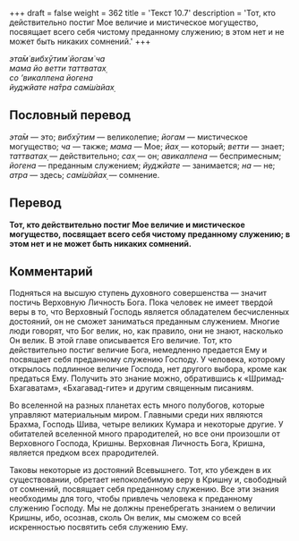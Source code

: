 +++
draft = false
weight = 362
title = 'Текст 10.7'
description = 'Тот, кто действительно постиг Мое величие и мистическое могущество, посвящает всего себя чистому преданному служению; в этом нет и не может быть никаких сомнений.'
+++

_эта̄м̇ вибхӯтим̇ йогам̇ ча  
мама йо ветти таттватах̣  
со ’викалпена йогена  
йуджйате на̄тра сам̇ш́айах̣_

## Пословный перевод

_эта̄м_ — это; _вибхӯтим_ — великолепие; _йогам_ — мистическое могущество; _ча_ — также; _мама_ — Мое; _йах̣_ — который; _ветти_ — знает; _таттватах̣_ — действительно; _сах̣_ — он; _авикалпена_ — беспримесным; _йогена_ — преданным служением; _йуджйате_ — занимается; _на_ — не; _атра_ — здесь; _сам̇ш́айах̣_ — сомнение.

## Перевод

**Тот, кто действительно постиг Мое величие и мистическое могущество, посвящает всего себя чистому преданному служению; в этом нет и не может быть никаких сомнений.**

## Комментарий

Подняться на высшую ступень духовного совершенства — значит постичь Верховную Личность Бога. Пока человек не имеет твердой веры в то, что Верховный Господь является обладателем бесчисленных достояний, он не сможет заниматься преданным служением. Многие люди говорят, что Бог велик, но, как правило, они не знают, насколько Он велик. В этой главе описывается Его величие. Тот, кто действительно постиг величие Бога, немедленно предается Ему и посвящает себя преданному служению Господу. У человека, которому открылось подлинное величие Господа, нет другого выбора, кроме как предаться Ему. Получить это знание можно, обратившись к «Шримад-Бхагаватам», «Бхагавад-гите» и другим священным писаниям.

Во вселенной на разных планетах есть много полубогов, которые управляют материальным миром. Главными среди них являются Брахма, Господь Шива, четыре великих Кумара и некоторые другие. У обитателей вселенной много прародителей, но все они произошли от Верховного Господа, Кришны. Верховная Личность Бога, Кришна, является предком всех прародителей.

Таковы некоторые из достояний Всевышнего. Тот, кто убежден в их существовании, обретает непоколебимую веру в Кришну и, свободный от сомнений, посвящает себя преданному служению. Все эти знания необходимы для того, чтобы привлечь человека к преданному служению Господу. Мы не должны пренебрегать знанием о величии Кришны, ибо, осознав, сколь Он велик, мы сможем со всей искренностью посвятить себя служению Ему.
